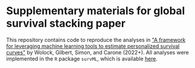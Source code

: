 # Supplementary materials for global survival stacking paper

This repository contains code to reproduce the analyses in ["A framework for leveraging machine learning tools to estimate personalized survival curves"](https://arxiv.org/abs/2211.03031) by Wolock, Gilbert, Simon, and Carone (2022+). All analyses were implemented in the `R` package `survML`, which is available [here](https://github.com/cwolock/survML).
